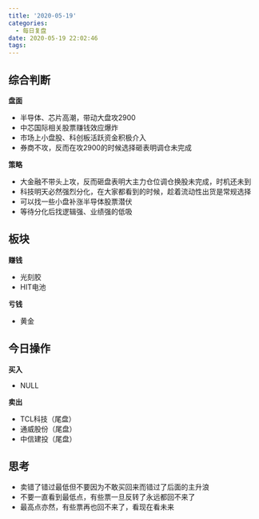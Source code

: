 ```yaml
---
title: '2020-05-19'
categories:
  - 每日复盘
date: 2020-05-19 22:02:46
tags:
---
```

## 综合判断
**盘面**

- 半导体、芯片高潮，带动大盘攻2900
- 中芯国际相关股票赚钱效应爆炸
- 市场上小盘股、科创板活跃资金积极介入
- 券商不攻，反而在攻2900的时候选择砸表明调仓未完成

**策略**

- 大金融不带头上攻，反而砸盘表明大主力仓位调仓换股未完成，时机还未到
- 科技明天必然强烈分化，在大家都看到的时候，趁着流动性出货是常规选择
- 可以找一些小盘补涨半导体股票潜伏
- 等待分化后找逻辑强、业绩强的低吸

## 板块
**赚钱**

- 光刻胶
- HIT电池

**亏钱**

- 黄金

## 今日操作
**买入**

- NULL

**卖出**

- TCL科技（尾盘）
- 通威股份（尾盘）
- 中信建投（尾盘）

## 思考
- 卖错了错过最低但不要因为不敢买回来而错过了后面的主升浪
- 不要一直看到最低点，有些票一旦反转了永远都回不来了
- 最高点亦然，有些票再也回不来了，看现在看未来